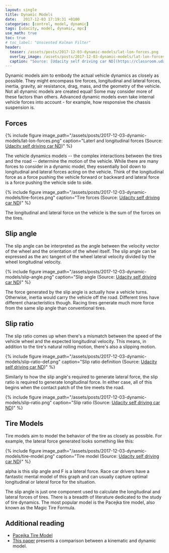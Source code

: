 ```yaml
---
layout: single
title: Dynamic Models
date:   2017-12-03 17:19:31 +0100
categories: [control, model, dynamic]
tags: [udacity, model, dynamic, mpc]
use_math: true
toc: true
# toc_label: "Unscented Kalman Filter"
header:
  teaser: /assets/posts/2017-12-03-dynamic-models/lat-lon-forces.png
  overlay_image: /assets/posts/2017-12-03-dynamic-models/lat-lon-forces.png #keep it square 200x200 px is good
  caption: "Source: [Udacity self driving car ND](https://classroom.udacity.com/nanodegrees/nd013/parts/40f38239-66b6-46ec-ae68-03afd8a601c8/modules/f1820894-8322-4bb3-81aa-b26b3c6dcbaf/lessons/af4fcd4f-eb1f-43d8-82b3-17bb1e71695f/concepts/3a3daa28-e70b-4515-abae-27c84367ac1b)"
---
```



Dynamic models aim to embody the actual vehicle dynamics as closely as possible.
They might encompass tire forces, longitudinal and lateral forces, inertia, gravity, air resistance, drag, mass, and the geometry of the vehicle.
Not all dynamic models are created equal! Some may consider more of these factors than others.
Advanced dynamic models even take internal vehicle forces into account - for example, how responsive the chassis suspension is.

## Forces

{% include figure image_path="/assets/posts/2017-12-03-dynamic-models/lat-lon-forces.png" caption="Laterl and longitudinal forces (Source: [Udacity self driving car ND](https://classroom.udacity.com/nanodegrees/nd013/parts/40f38239-66b6-46ec-ae68-03afd8a601c8/modules/f1820894-8322-4bb3-81aa-b26b3c6dcbaf/lessons/af4fcd4f-eb1f-43d8-82b3-17bb1e71695f/concepts/3a3daa28-e70b-4515-abae-27c84367ac1b))" %}

The vehicle dynamics models -- the complex interactions between the tires and the road -- determine the motion of the vehicle.
While there are many forces to consider in a dynamic model, they essentially boil down to longitudinal and lateral forces acting on the vehicle.
Think of the longitudinal force as a force pushing the vehicle forward or backward and lateral force is a force pushing the vehicle side to side.


{% include figure image_path="/assets/posts/2017-12-03-dynamic-models/tire-forces.png" caption="Tire forces (Source: [Udacity self driving car ND](https://classroom.udacity.com/nanodegrees/nd013/parts/40f38239-66b6-46ec-ae68-03afd8a601c8/modules/f1820894-8322-4bb3-81aa-b26b3c6dcbaf/lessons/af4fcd4f-eb1f-43d8-82b3-17bb1e71695f/concepts/3a3daa28-e70b-4515-abae-27c84367ac1b))" %}

The longitudinal and lateral force on the vehicle is the sum of the forces on the tires.


## Slip angle


The slip angle can be interpreted as the angle between the velocity vector of the wheel and the orientation of the wheel itself.
The slip angle can be expressed as the arc tangent of the wheel lateral velocity divided by the wheel longitudinal velocity.

{% include figure image_path="/assets/posts/2017-12-03-dynamic-models/slip-angle.png" caption="Slip angle (Source: [Udacity self driving car ND](https://classroom.udacity.com/nanodegrees/nd013/parts/40f38239-66b6-46ec-ae68-03afd8a601c8/modules/f1820894-8322-4bb3-81aa-b26b3c6dcbaf/lessons/af4fcd4f-eb1f-43d8-82b3-17bb1e71695f/concepts/e6511d73-cda0-4ee9-b94b-c0ccd02439ef))" %}

The force generated by the slip angle is actually how a vehicle turns. Otherwise, inertia would carry the vehicle off the road.
Different tires have different characteristics though. Racing tires generate much more force from the same slip angle than conventional tires.

## Slip ratio

The slip ratio comes up when there's a mismatch between the speed of the vehicle wheel and the expected longitudinal velocity.
This means, in addition to the tire's natural rolling motion, there's also a slipping motion.

{% include figure image_path="/assets/posts/2017-12-03-dynamic-models/slip-ratio-def.png" caption="Slip ratio definition (Source: [Udacity self driving car ND](https://classroom.udacity.com/nanodegrees/nd013/parts/40f38239-66b6-46ec-ae68-03afd8a601c8/modules/f1820894-8322-4bb3-81aa-b26b3c6dcbaf/lessons/af4fcd4f-eb1f-43d8-82b3-17bb1e71695f/concepts/a0a2df4e-3c57-4297-a104-f7b069868062))" %}

Similarly to how the slip angle's required to generate lateral force, the slip ratio is required to generate longitudinal force.
In either case, all of this begins when the contact patch of the tire meets the road.

{% include figure image_path="/assets/posts/2017-12-03-dynamic-models/slip-ratio.png" caption="Slip ratio (Source: [Udacity self driving car ND](https://classroom.udacity.com/nanodegrees/nd013/parts/40f38239-66b6-46ec-ae68-03afd8a601c8/modules/f1820894-8322-4bb3-81aa-b26b3c6dcbaf/lessons/af4fcd4f-eb1f-43d8-82b3-17bb1e71695f/concepts/a0a2df4e-3c57-4297-a104-f7b069868062))" %}

## Tire Models

Tire models aim to model the behavior of the tire as closely as possible. For example, the lateral force generated looks something like
this:

{% include figure image_path="/assets/posts/2017-12-03-dynamic-models/tire-model.png" caption="Tire model (Source: [Udacity self driving car ND](https://classroom.udacity.com/nanodegrees/nd013/parts/40f38239-66b6-46ec-ae68-03afd8a601c8/modules/f1820894-8322-4bb3-81aa-b26b3c6dcbaf/lessons/af4fcd4f-eb1f-43d8-82b3-17bb1e71695f/concepts/462c08ed-de0e-4f49-acca-cdf5e44a997a))" %}

alpha is this slip angle and F is a lateral force. Race car drivers have a fantastic mental model of this graph and can
usually capture optimal longitudinal or lateral force for the situation.

The slip angle is just one component used to calculate the longitudinal and lateral forces of tires.
There is a breadth of literature dedicated to the study of tire dynamics.
The most popular model is the Pacejka tire model, also known as the Magic Tire Formula.


## Additional reading

- [Pacejka Tire Model](http://www.theoryinpracticeengineering.com/resources/tires/pacejka87.pdf)
- [This paper](http://www.me.berkeley.edu/~frborrel/pdfpub/IV_KinematicMPC_jason.pdf) presents a comparison between a kinematic and dynamic model.
